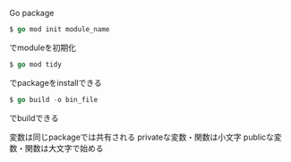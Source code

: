 Go package
```go
$ go mod init module_name
```
でmoduleを初期化

```go
$ go mod tidy
```
でpackageをinstallできる

````go
$ go build -o bin_file
````
でbuildできる

変数は同じpackageでは共有される
privateな変数・関数は小文字
publicな変数・関数は大文字で始める

